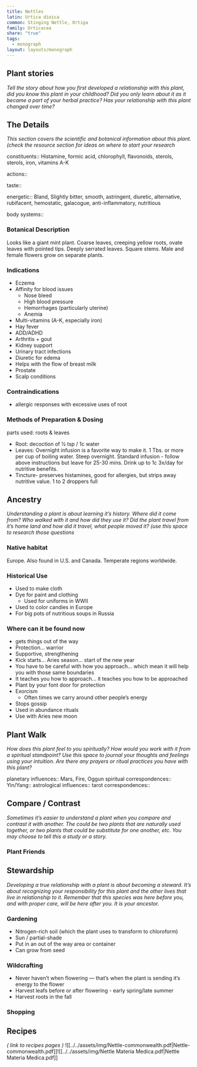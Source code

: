 ```yaml
---
title: Nettles
latin: Urtica dioica
common: Stinging Nettle, Ortiga
family: Urticacea
share: "true"
tags:
  - monograph
layout: layouts/monograph
---
```

## Plant stories
_Tell the story about how you first developed a relationship with this plant, did you know this plant in your childhood? Did you only learn about it as it became a part of your herbal practice? Has your relationship with this plant changed over time?_

## The Details
_This section covers the scientific and botanical information about this plant. (check the resource section for ideas on where to start your research_

constituents:: Histamine, formic acid, chlorophyll, flavonoids, sterols, sterols, iron, vitamins A-K

actions::

taste::

energetic:: Bland, Slightly bitter, smooth, astringent, diuretic, alternative, rubifacent, hemostatic, galacogue, anti-inflammatory, nutritious

body systems::

### Botanical Description
Looks like a giant mint plant. Coarse leaves, creeping yellow roots, ovate leaves with pointed tips. Deeply serrated leaves. Square stems. Male and female flowers grow on separate plants.


### Indications
- Eczema
- Affinity for blood issues
    - Nose bleed
    - High blood pressure
    - Hemorrhages (particularly uterine)
    - Anemia
- Multi-vitamins (A-K, especially iron)
- Hay fever
- ADD/ADHD
- Arthritis + gout
- Kidney support
- Urinary tract infections
- Diuretic for edema
- Helps with the flow of breast milk
- Prostate
- Scalp conditions

### Contraindications
- allergic responses with excessive uses of root

### Methods of Preparation & Dosing
parts used:  roots & leaves
- Root: decoction of 1⁄2 tsp / 1c water
- Leaves: Overnight infusion is a favorite way to make it. 1 Tbs. or more per cup of boiling water. Steep overnight. Standard infusion - follow above instructions but leave for 25-30 mins. Drink up to 1c 3x/day for nutritive benefits.
- Tincture- preserves histamines, good for allergies, but strips away nutritive value. 1 to 2 droppers full

## Ancestry
_Understanding a plant is about learning it’s history. Where did it come from? Who walked with it and how did they use it? Did the plant travel from it’s home land and how did it travel, what people moved it? (use this space to research those questions_

### Native habitat
Europe. Also found in U.S. and Canada. Temperate regions worldwide.

### Historical Use
- Used to make cloth
- Dye for paint and clothing
    - Used for uniforms in WWII
- Used to color candies in Europe
- For big pots of nutritious soups in Russia

### Where can it be found now
- gets things out of the way
- Protection… warrior
- Supportive, strengthening
- Kick starts… Aries season… start of the new year
- You have to be careful with how you approach… which mean it will help you with those same boundaries
- It teaches you how to approach… it teaches you how to be approached
- Plant by your font door for protection
- Exorcism
    - Often times we carry around other people’s energy
- Stops gossip
- Used in abundance rituals
- Use with Aries new moon



## Plant Walk
_How does this plant feel to you spiritually? How would you work with it from a spiritual standpoint? Use this space to journal your thoughts and feelings using your intuition. Are there any prayers or ritual practices you have with this plant?_

planetary influences:: Mars, Fire, Oggun
spiritual correspondences::
Yin/Yang::
astrological influences::
tarot correspondences::

## Compare / Contrast
_Sometimes it’s easier to understand a plant when you compare and contrast it with another. The could be two plants that are naturally used together, or two plants that could be substitute for one another, etc. You may choose to tell this a study or a story._

### Plant Friends


## Stewardship
_Developing a true relationship with a plant is about becoming a steward. It’s about recognizing your responsibility for this plant and the other lives that live in relationship to it. Remember that this species was here before you, and with proper care, will be here after you. It is your ancestor._

### Gardening
- Nitrogen-rich soil (which the plant uses to transform to chloroform)
- Sun / partial-shade
- Put in an out of the way area or container
- Can grow from seed

### Wildcrafting
- Never haven’t when flowering — that’s when the plant is sending it’s energy to the flower
- Harvest leafs before or after flowering - early spring/late summer
- Harvest roots in the fall

### Shopping


## Recipes
_( link to recipes pages )_
![[../../assets/img/Nettle-commonwealth.pdf|Nettle-commonwealth.pdf]]![[../../assets/img/Nettle  Materia Medica.pdf|Nettle  Materia Medica.pdf]]